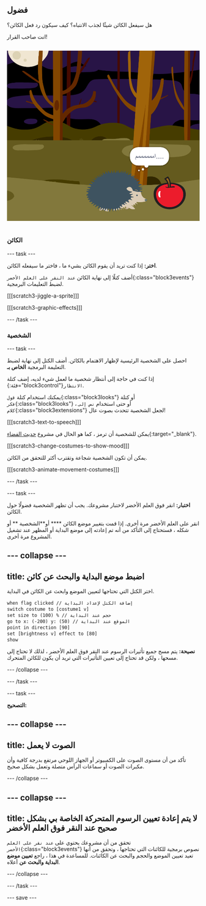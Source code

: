 ## فضول

<div style="display: flex; flex-wrap: wrap">
<div style="flex-basis: 200px; flex-grow: 1; margin-right: 15px;">
هل سيفعل الكائن شيئًا لجذب الانتباه؟ كيف سيكون رد فعل الكائن؟

انت صاحب القرار!
</div>
<div>

![بوو!' مشروع يوضح أن الشخصية فضوليّة.](images/boo.png)

</div>
</div>

### الكائن

--- task ---

**اختر:** إذا كنت تريد أن يقوم الكائن بشيء ما ، فاختر ما سيفعله الكائن.

أضف كتلًا إلى نهاية الكائن `عند النقر على العلم الأخضر`{:class="block3events"} لضبط التعليمات البرمجية.

[[[scratch3-jiggle-a-sprite]]]

[[[scratch3-graphic-effects]]]

--- /task ---

### الشخصية

--- task ---

احصل على الشخصية الرئيسية لإظهار الاهتمام بالكائن. أضف الكتل إلى نهاية لضبط التعليمة البرمجية **الخاص بـ**.

إذا كنت في حاجة إلى أنتظار شخصية ما لعمل شيء لديه، إضف كتلة {:فئة="block3control"}`الانتظار`.

يمكنك استخدام كتلة `قول`{:class="block3looks"} أو كتلة `فكر`{:class="block3looks"} ، أو حتى استخدام `نص إلى كلام`{:class="block3extensions"} لجعل الشخصية تتحدث بصوت عال!

[[[scratch3-text-to-speech]]]

يمكن للشخصية أن ترمز ، كما هو الحال في مشروع [حديث الفضاء](https://projects.raspberrypi.org/ar-SA/projects/space-talk){:target="_blank"}.

[[[scratch3-change-costumes-to-show-mood]]]

يمكن أن تكون الشخصية شجاعة وتقترب أكثر للتحقق من الكائن.

[[[scratch3-animate-movement-costumes]]]

--- /task ---

--- task ---

**اختبار:** انقر فوق العلم الأخضر لاختبار مشروعك. يجب أن تظهر الشخصية فضولًا حول الكائن.

انقر على العلم الأخضر مرة أخرى. إذا قمت بتغيير موضع الكائن **** أو**الشخصية ** أو شكله ، فستحتاج إلى التأكد من أنه تم إعادته إلى موضع البداية أو المظهر عند تشغيل المشروع مرة أخرى.

--- collapse ---
---
title: اضبط موضع البداية والبحث عن كائن
---

اختر الكتل التي تحتاجها لتعيين الموضع وابحث عن الكائن في البداية.

```blocks3
when flag clicked // إضافة الكتل لإعداد البداية 
switch costume to [costume1 v]
set size to (100) % // حجم عند البداية
go to x: (-200) y: (50) // الموقع عند البداية
point in direction [90]
set [brightness v] effect to [80]
show
```

**نصيحة:** يتم مسح جميع تأثيرات الرسوم عند النقر فوق العلم الأخضر ، لذلك لا تحتاج إلى مسحها ، ولكن قد تحتاج إلى تعيين التأثيرات التي تريد أن يكون للكائن المتحرك.

--- /collapse ---

--- /task ---

--- task ---

**التصحيح:**

--- collapse ---
---
title: الصوت لا يعمل
---

تأكد من أن مستوى الصوت على الكمبيوتر أو الجهاز اللوحي مرتفع بدرجة كافية وأن مكبرات الصوت أو سماعات الرأس متصلة وتعمل بشكل صحيح.

--- /collapse ---

--- collapse ---
---
title: لا يتم إعادة تعيين الرسوم المتحركة الخاصة بي بشكل صحيح عند النقر فوق العلم الأخضر
---

تحقق من أن مشروعك يحتوي على `عند نقر على العلم الأخضر`{:class="block3events"} نصوص برمجية للكائنات التي تحتاجها ، وتحقق من أنها تعيد تعيين الموضع والحجم والبحث عن الكائنات. للمساعدة في هذا ، راجع **تعيين موضع البداية والبحث عن** أعلاه.

--- /collapse ---

--- /task ---

--- save ---
